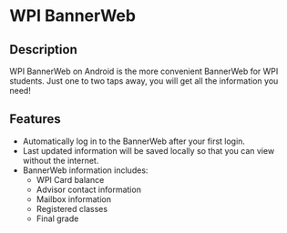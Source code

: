 # WPI BannerWeb

## Description
WPI BannerWeb on Android is the more convenient BannerWeb for WPI students. Just one to two taps away, you will get all the information you need!

## Features
* Automatically log in to the BannerWeb after your first login. 
* Last updated information will be saved locally so that you can view without the internet.
* BannerWeb information includes: 
	- WPI Card balance
	- Advisor contact information 
	- Mailbox information
	- Registered classes
	- Final grade
